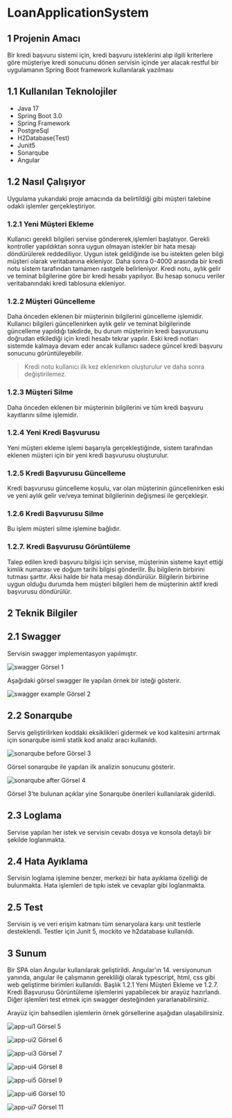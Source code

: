 # LoanApplicationSystem

## 1 Projenin Amacı

Bir kredi başvuru sistemi için, kredi başvuru isteklerini alıp ilgili kriterlere göre müşteriye 
kredi sonucunu dönen servisin içinde yer alacak restful bir uygulamanın Spring Boot framework kullanılarak yazılması

## 1.1 Kullanılan Teknolojiler

* Java 17
* Spring Boot 3.0
* Spring Framework
* PostgreSql
* H2Database(Test)
* Junit5
* Sonarqube
* Angular

## 1.2 Nasıl Çalışıyor

Uygulama yukarıdaki proje amacında da belirtildiği gibi müşteri talebine odaklı 
işlemler gerçekleştiriyor. 

### 1.2.1 Yeni Müşteri Ekleme
Kullanıcı gerekli bilgileri servise göndererek,işlemleri
başlatıyor. Gerekli kontroller yapıldıktan sonra uygun olmayan istekler bir 
hata mesajı döndürülerek reddediliyor. Uygun istek geldiğinde ise bu istekten gelen
bilgi müşteri olarak veritabanına ekleniyor. Daha sonra 0-4000 arasında bir kredi 
notu sistem tarafından tamamen rastgele belirleniyor. Kredi notu, aylık gelir ve 
teminat bilgilerine göre bir kredi hesabı yapılıyor. Bu hesap sonucu veriler 
veritabanındaki kredi tablosuna ekleniyor. 

### 1.2.2 Müşteri Güncelleme
Daha önceden eklenen bir müşterinin bilgilerini güncelleme işlemidir. 
Kullanıcı bilgileri güncellenirken aylık gelir ve teminat bilgilerinde güncelleme
yapıldığı takdirde, bu durum müşterinin kredi başvurusunu doğrudan 
etkilediği için kredi hesabı tekrar yapılır. Eski kredi notları sistemde
kalmaya devam eder ancak kullanıcı sadece güncel kredi başvuru sonucunu görüntüleyebilir.

> Kredi notu kullanıcı ilk kez eklenirken oluşturulur ve daha sonra değiştirilemez.

### 1.2.3 Müşteri Silme
Daha önceden eklenen bir müşterinin bilgilerini ve tüm kredi başvuru kayıtlarını
silme işlemidir. 

### 1.2.4 Yeni Kredi Başvurusu
Yeni müşteri ekleme işlemi başarıyla gerçekleştiğinde, sistem tarafından 
eklenen müşteri için bir yeni kredi başvurusu oluşturulur.

### 1.2.5 Kredi Başvurusu Güncelleme
Kredi başvurusu güncelleme koşulu, var olan müşterinin güncellenirken eski ve yeni
aylık gelir ve/veya teminat bilgilerinin değişmesi ile gerçekleşir.

### 1.2.6 Kredi Başvurusu Silme
Bu işlem müşteri silme işlemine bağlıdır.

### 1.2.7. Kredi Başvurusu Görüntüleme
Talep edilen kredi başvuru bilgisi için servise, müşterinin sisteme kayıt ettiği 
kimlik numarası ve doğum tarihi bilgisi gönderilir. Bu bilgilerin birbirini tutması 
şarttır. Aksi halde bir hata mesajı döndürülür. Bilgilerin birbirine uygun olduğu 
durumda hem müşteri bilgileri hem de müşterinin aktif kredi başvurusu döndürülür.

## 2 Teknik Bilgiler

## 2.1 Swagger
Servisin swagger implementasyon yapılmıştır.

![swagger](./images/swagger.png)
Görsel 1

Aşağıdaki görsel swagger ile yapılan örnek bir isteği gösterir.

![swagger example](./images/swagger%20example.png)
Görsel 2

## 2.2 Sonarqube
Servis geliştirilirken koddaki eksiklikleri gidermek ve kod kalitesini artırmak için 
sonarqube isimli statik kod analiz aracı kullanıldı.

![sonarqube before](./images/Sonarqube%20Result%202a.png)
Görsel 3

Görsel sonarqube ile yapılan ilk analizin sonucunu gösterir.

![sonarqube after](./images/Sonarqube%20Result%202b.png)
Görsel 4

Görsel 3'te bulunan açıklar yine Sonarqube önerileri kullanılarak giderildi.

## 2.3 Loglama
Servise yapılan her istek ve servisin cevabı dosya ve konsola detaylı bir şekilde
loglanmakta.

## 2.4 Hata Ayıklama
Servisin loglama işlemine benzer, merkezi bir hata ayıklama özelliği de bulunmakta. 
Hata işlemleri de tıpkı istek ve cevaplar gibi loglanmakta.

## 2.5 Test
Servisin iş ve veri erişim katmanı tüm senaryolara karşı unit testlerle desteklendi. 
Testler için Junit 5, mockito ve h2database kullanıldı.

## 3 Sunum
Bir SPA olan Angular kullanılarak geliştirildi. Angular'ın 14. versiyonunun yanında, 
angular ile çalışmanın gerekliliği olarak typescript, html, css gibi web geliştirme 
birimleri kullanıldı. Başlık 1.2.1 Yeni Müşteri Ekleme ve 1.2.7. Kredi Başvurusu 
Görüntüleme işlemlerini yapabilecek bir arayüz hazırlandı. Diğer işlemleri test etmek 
için swagger desteğinden yararlanabilirsiniz.

Arayüz için bahsedilen işlemlerin örnek görsellerine aşağıdan ulaşabilirsiniz.

![app-ui1](./images/app%20ui1.png)
Görsel 5

![app-ui2](./images/app%20ui2.png)
Görsel 6

![app-ui3](./images/app%20ui3.png)
Görsel 7

![app-ui4](./images/app%20ui4.png)
Görsel 8

![app-ui5](./images/app%20ui5.png)
Görsel 9

![app-ui6](./images/app%20ui6.png)
Görsel 10

![app-ui7](./images/app%20ui7.png)
Görsel 11
